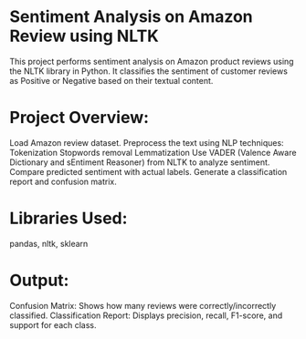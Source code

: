 # Sentiment Analysis on Amazon Review using NLTK 

This project performs sentiment analysis on Amazon product reviews using the NLTK library in Python. It classifies the sentiment of customer reviews as Positive or Negative based on their textual content.

# Project Overview:

Load Amazon review dataset.
Preprocess the text using NLP techniques:
Tokenization
Stopwords removal
Lemmatization
Use VADER (Valence Aware Dictionary and sEntiment Reasoner) from NLTK to analyze sentiment.
Compare predicted sentiment with actual labels.
Generate a classification report and confusion matrix.

# Libraries Used:

pandas,
nltk,
sklearn

# Output:

Confusion Matrix: Shows how many reviews were correctly/incorrectly classified.
Classification Report: Displays precision, recall, F1-score, and support for each class.
